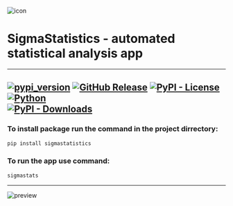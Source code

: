 ![icon](https://github.com/user-attachments/assets/bcacd6bf-2157-4a55-a051-1564c900a360) 
# SigmaStatistics - automated statistical analysis app
---
[![pypi_version](https://img.shields.io/pypi/v/SigmaStatistics?label=PyPI&color=green)](https://pypi.org/project/SigmaStatistics)
[![GitHub Release](https://img.shields.io/github/v/release/konung-yaropolk/SigmaStatistics?label=GitHub&color=green&link=https%3A%2F%2Fgithub.com%2Fkonung-yaropolk%2FSigmaStatistics)](https://github.com/konung-yaropolk/SigmaStatistics)
[![PyPI - License](https://img.shields.io/pypi/l/SigmaStatistics)](https://pypi.org/project/SigmaStatistics)
[![Python](https://img.shields.io/badge/Python-v3.0%5E-green?logo=python)](https://pypi.org/project/SigmaStatistics)  
[![PyPI - Downloads](https://img.shields.io/pypi/dm/SigmaStatistics?label=PyPI%20stats&color=blue)](https://pypi.org/project/SigmaStatistics)
---
### To install package run the command in the project dirrectory:
```bash
pip install sigmastatistics
```

### To run the app use command:
```bash
sigmastats
```

---
![preview](https://github.com/user-attachments/assets/50ebc4f4-92c2-476e-801a-4cedfdbf551f)
